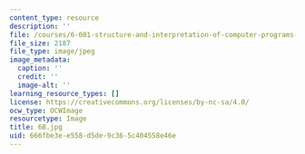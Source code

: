 ```yaml
---
content_type: resource
description: ''
file: /courses/6-001-structure-and-interpretation-of-computer-programs-spring-2005/666fbe3ee558d5de9c365c404558e46e_6B.jpg
file_size: 2187
file_type: image/jpeg
image_metadata:
  caption: ''
  credit: ''
  image-alt: ''
learning_resource_types: []
license: https://creativecommons.org/licenses/by-nc-sa/4.0/
ocw_type: OCWImage
resourcetype: Image
title: 6B.jpg
uid: 666fbe3e-e558-d5de-9c36-5c404558e46e
---
```

